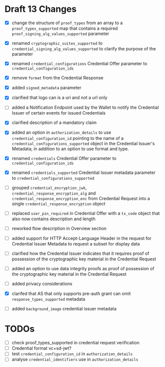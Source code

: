 # Draft 13 Changes

- [x] change the structure of `proof_types` from an array to a `proof_types_supported` map that contains a required `proof_signing_alg_values_supported` parameter
- [x] renamed `cryptographic_suites_supported` to `credential_signing_alg_values_supported` to clarify the purpose of the parameter
- [x] renamed `credential_configurations` Credential Offer parameter to `credential_configuration_ids`
- [x] remove `format` from the Credential Response
- [x] added `signed_metadata` parameter
- [x] clarified that logo can is a uri and not a url only

- [ ] added a Notification Endpoint used by the Wallet to notify the Credential Issuer of certain events for issued Credentials

- [x] clarified description of a mandatory claim

- [x] added an option in `authorization_details` to use `credential_configuration_id` pointing to the name of a `credential_configurations_supported` object in the Credential Issuer's Metadata; in addition to an option to use format and type.

- [x] renamed `credentials` Credential Offer parameter to `credential_configuration_ids`
- [x] renamed `credentials_supported` Credential Issuer metadata parameter to `credential_configurations_supported`

- [ ] grouped `credential_encryption_jwk`, `credential_response_encryption_alg` and `credential_response_encryption_enc` from Credential Request into a single `credential_response_encryption` object

- [ ] replaced `user_pin_required` in Credential Offer with a `tx_code` object that also now contains description and length
- [ ] reworked flow description in Overview section
- [ ] added support for HTTP Accept-Language Header in the request for Credential Issuer Metadata to request a subset for display data
- [ ] clarified how the Credential Issuer indicates that it requires proof of possession of the cryptographic key material in the Credential Request
- [ ] added an option to use data integrity proofs as proof of possession of the cryptographic key material in the Credential Request
- [ ] added privacy considerations
- [x] clarifed that AS that only supports pre-auth grant can omit `response_types_supported` metadata
- [ ] added `background_image` credential issuer metadata

# TODOs

- [ ] check proof_types_supported in credential request verification
- [ ] Credential format vc+sd-jwt?
- [ ] test `credential_configuration_id` in `authorization_details`
- [ ] analyse `credential_identifiers` use in `authorization_details`
